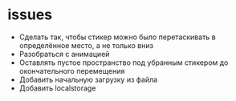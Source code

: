 # issues
* Сделать так, чтобы стикер можно было перетаскивать в определённое место, а не только вниз
* Разобраться с анимацией
* Оставлять пустое пространство под убранным стикером до окончательного перемещения
* Добавить начальную загрузку из файла
* Добавить localstorage